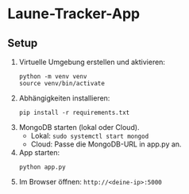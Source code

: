 # Laune-Tracker-App

## Setup

1. Virtuelle Umgebung erstellen und aktivieren:
   ```
   python -m venv venv
   source venv/bin/activate
   ```
2. Abhängigkeiten installieren:
   ```
   pip install -r requirements.txt
   ```
3. MongoDB starten (lokal oder Cloud).
   - Lokal: `sudo systemctl start mongod`
   - Cloud: Passe die MongoDB-URL in app.py an.
4. App starten:
   ```
   python app.py
   ```
5. Im Browser öffnen: `http://<deine-ip>:5000`
